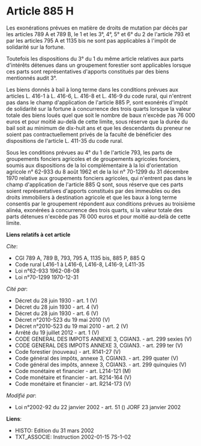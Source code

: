# Article 885 H

Les exonérations prévues en matière de droits de mutation par décès par les articles 789 A et 789 B, le 1 et les 3°, 4°, 5°
et 6° du 2 de l'article 793 et par les articles 795 A et 1135 bis ne sont pas applicables à l'impôt de solidarité sur la
fortune.

Toutefois les dispositions du 3° du 1 du même article relatives aux parts d'intérêts détenues dans un groupement forestier
sont applicables lorsque ces parts sont représentatives d'apports constitués par des biens mentionnés audit 3°.

Les biens donnés à bail à long terme dans les conditions prévues aux articles L. 416-1 à L. 416-6, L. 416-8 et L. 416-9 du
code rural, qui n'entrent pas dans le champ d'application de l'article 885 P, sont exonérés d'impôt de solidarité sur la
fortune à concurrence des trois quarts lorsque la valeur totale des biens loués quel que soit le nombre de baux n'excède pas
76 000 euros et pour moitié au-delà de cette limite, sous réserve que la durée du bail soit au minimum de dix-huit ans et que
les descendants du preneur ne soient pas contractuellement privés de la faculté de bénéficier des dispositions de l'article
L. 411-35 du code rural.

Sous les conditions prévues au 4° du 1 de l'article 793, les parts de groupements fonciers agricoles et de groupements
agricoles fonciers, soumis aux dispositions de la loi complémentaire à la loi d'orientation agricole n° 62-933 du 8 août 1962
et de la loi n° 70-1299 du 31 décembre 1970 relative aux groupements fonciers agricoles, qui n'entrent pas dans le champ
d'application de l'article 885 Q sont, sous réserve que ces parts soient représentatives d'apports constitués par des
immeubles ou des droits immobiliers à destination agricole et que les baux à long terme consentis par le groupement répondent
aux conditions prévues au troisième alinéa, exonérées à concurrence des trois quarts, si la valeur totale des parts détenues
n'excède pas 76 000 euros et pour moitié au-delà de cette limite.

**Liens relatifs à cet article**

_Cite_:

  - CGI 789 A, 789 B, 793, 795 A, 1135 bis, 885 P, 885 Q
  - Code rural L416-1 à L416-6, L416-8, L416-9, L411-35
  - Loi n°62-933 1962-08-08
  - Loi n°70-1299 1970-12-31

_Cité par_:

  - Décret du 28 juin 1930 - art. 1 (V)
  - Décret du 28 juin 1930 - art. 4 (V)
  - Décret du 28 juin 1930 - art. 6 (V)
  - Décret n°2010-523 du 19 mai 2010 (V)
  - Décret n°2010-523 du 19 mai 2010 - art. 2 (V)
  - Arrêté du 19 juillet 2012 - art. 1 (V)
  - CODE GENERAL DES IMPOTS ANNEXE 3, CGIAN3. - art. 299 sexies (V)
  - CODE GENERAL DES IMPOTS ANNEXE 3, CGIAN3. - art. 299 ter (V)
  - Code forestier (nouveau) - art. R141-27 (V)
  - Code général des impôts, annexe 3, CGIAN3. - art. 299 quater (V)
  - Code général des impôts, annexe 3, CGIAN3. - art. 299 quinquies (V)
  - Code monétaire et financier - art. L214-121 (M)
  - Code monétaire et financier - art. R214-164 (V)
  - Code monétaire et financier - art. R214-173 (V)

_Modifié par_:

  - Loi n°2002-92 du 22 janvier 2002 - art. 51 () JORF 23 janvier 2002

**Liens**:

  - HISTO: Edition du 31 mars 2002
  - TXT_ASSOCIE: Instruction 2002-01-15 7S-1-02
